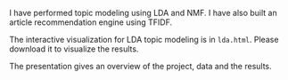 I have performed topic modeling using LDA and NMF.  I have also built an article recommendation engine using TFIDF.           

The interactive visualization for LDA topic modeling is in `lda.html`.  Please download it to visualize the results.    

The presentation gives an overview of the project, data and the results.



